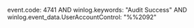 event.code: 4741 AND winlog.keywords: "Audit Success" AND winlog.event_data.UserAccountControl: "%%2092"
